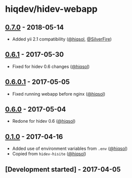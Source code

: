 # hiqdev/hidev-webapp

## [0.7.0] - 2018-05-14

- Added yii 2.1 compatibility ([@hiqsol], [@SilverFire])

## [0.6.1] - 2017-05-30

- Fixed for hidev 0.6 changes ([@hiqsol])

## [0.6.0.1] - 2017-05-05

- Fixed running webapp before nginx ([@hiqsol])

## [0.6.0] - 2017-05-04

- Redone for hidev 0.6 ([@hiqsol])

## [0.1.0] - 2017-04-16

- Added use of environment variables from `.env` ([@hiqsol])
- Copied from `hidev-hisite` ([@hiqsol])

## [Development started] - 2017-04-05

[@hiqsol]: https://github.com/hiqsol
[sol@hiqdev.com]: https://github.com/hiqsol
[@SilverFire]: https://github.com/SilverFire
[d.naumenko.a@gmail.com]: https://github.com/SilverFire
[@tafid]: https://github.com/tafid
[andreyklochok@gmail.com]: https://github.com/tafid
[@BladeRoot]: https://github.com/BladeRoot
[bladeroot@gmail.com]: https://github.com/BladeRoot
[Under development]: https://github.com/hiqdev/hidev-webapp/compare/0.6.1...HEAD
[0.1.0]: https://github.com/hiqdev/hidev-webapp/releases/tag/0.1.0
[0.6.0]: https://github.com/hiqdev/hidev-webapp/compare/0.1.0...0.6.0
[0.6.0.1]: https://github.com/hiqdev/hidev-webapp/compare/0.6.0...0.6.0.1
[0.6.1]: https://github.com/hiqdev/hidev-webapp/compare/0.6.0.1...0.6.1
[0.7.0]: https://github.com/hiqdev/hidev-webapp/compare/0.6.1...0.7.0

